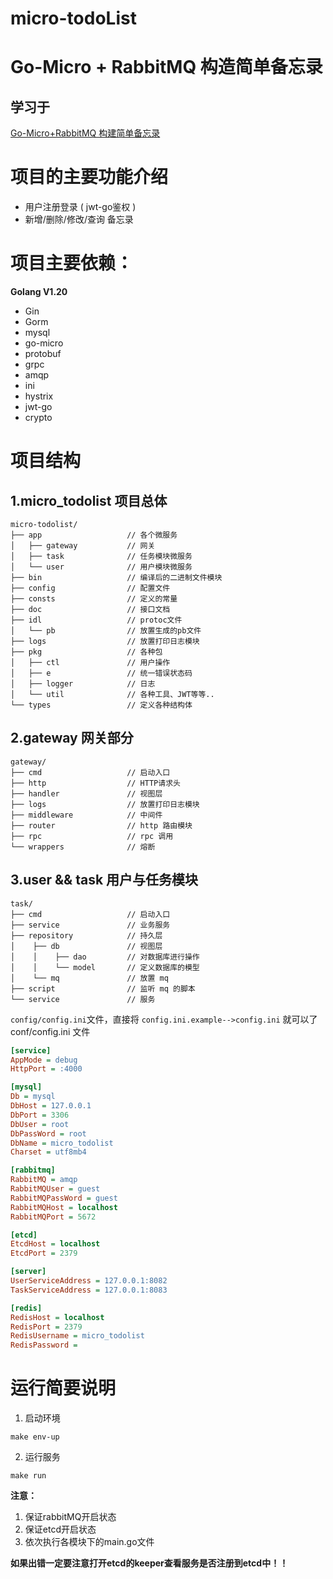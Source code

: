 # micro-todoList
# Go-Micro + RabbitMQ 构造简单备忘录

## 学习于

[Go-Micro+RabbitMQ 构建简单备忘录](https://www.bilibili.com/video/BV1h44y1L7LN)

# 项目的主要功能介绍

- 用户注册登录 ( jwt-go鉴权 )
- 新增/删除/修改/查询 备忘录

# 项目主要依赖：

**Golang V1.20**

- Gin
- Gorm
- mysql
- go-micro
- protobuf
- grpc
- amqp
- ini
- hystrix
- jwt-go
- crypto

# 项目结构
## 1.micro_todolist 项目总体
```
micro-todolist/
├── app                   // 各个微服务
│   ├── gateway           // 网关
│   ├── task              // 任务模块微服务
│   └── user              // 用户模块微服务
├── bin                   // 编译后的二进制文件模块
├── config                // 配置文件
├── consts                // 定义的常量
├── doc                   // 接口文档
├── idl                   // protoc文件
│   └── pb                // 放置生成的pb文件
├── logs                  // 放置打印日志模块
├── pkg                   // 各种包
│   ├── ctl               // 用户操作
│   ├── e                 // 统一错误状态码
│   ├── logger            // 日志
│   └── util              // 各种工具、JWT等等..
└── types                 // 定义各种结构体
```

## 2.gateway 网关部分
```
gateway/
├── cmd                   // 启动入口
├── http                  // HTTP请求头
├── handler               // 视图层
├── logs                  // 放置打印日志模块
├── middleware            // 中间件
├── router                // http 路由模块
├── rpc                   // rpc 调用
└── wrappers              // 熔断
```

## 3.user && task 用户与任务模块
```
task/
├── cmd                   // 启动入口
├── service               // 业务服务
├── repository            // 持久层
│    ├── db               // 视图层
│    │    ├── dao         // 对数据库进行操作
│    │    └── model       // 定义数据库的模型
│    └── mq               // 放置 mq
├── script                // 监听 mq 的脚本
└── service               // 服务
```


`config/config.ini`文件，直接将 `config.ini.example-->config.ini` 就可以了
conf/config.ini 文件
```ini
[service]
AppMode = debug
HttpPort = :4000

[mysql]
Db = mysql
DbHost = 127.0.0.1
DbPort = 3306
DbUser = root
DbPassWord = root
DbName = micro_todolist
Charset = utf8mb4

[rabbitmq]
RabbitMQ = amqp
RabbitMQUser = guest
RabbitMQPassWord = guest
RabbitMQHost = localhost
RabbitMQPort = 5672

[etcd]
EtcdHost = localhost
EtcdPort = 2379

[server]
UserServiceAddress = 127.0.0.1:8082
TaskServiceAddress = 127.0.0.1:8083

[redis]
RedisHost = localhost
RedisPort = 2379
RedisUsername = micro_todolist
RedisPassword = 
```


# 运行简要说明
1. 启动环境

```shell
make env-up
```

2. 运行服务

```shell
make run
```

**注意：**
1. 保证rabbitMQ开启状态
2. 保证etcd开启状态
3. 依次执行各模块下的main.go文件

**如果出错一定要注意打开etcd的keeper查看服务是否注册到etcd中！！**


